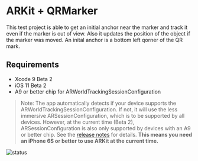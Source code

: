 # ARKit + QRMarker

This test project is able to get an initial anchor near the marker and track it even if the marker is out of view. Also it updates the position of the object if the marker was moved. An inital anchor is a bottom left qorner of the QR mark.

## Requirements

* Xcode 9 Beta 2
* iOS 11 Beta 2
* A9 or better chip for ARWorldTrackingSessionConfiguration

> Note: The app automatically detects if your device supports the ARWorldTrackingSessionConfiguration. If not, it will use the less immersive ARSessionConfiguration, which is to be supported by all devices. However, at the current time (Beta 2), ARSessionConfiguration is also only supported by devices with an A9 or better chip. See the [release notes](https://9to5mac.com/2017/06/21/apple-ios-11-beta-2/) for details. **This means you need an iPhone 6S or better to use ARKit at the current time.**

![status](https://github.com/evgeniybokhan/ARKit-QRMarker/blob/master/Media/ARKit%20+%20QRMark.gif "Status GIF")
